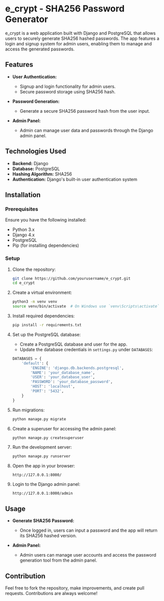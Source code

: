 # e_crypt - SHA256 Password Generator

e_crypt is a web application built with Django and PostgreSQL that allows users to securely generate SHA256 hashed passwords. The app features a login and signup system for admin users, enabling them to manage and access the generated passwords.

## Features

- **User Authentication:**
  - Signup and login functionality for admin users.
  - Secure password storage using SHA256 hash.
  
- **Password Generation:**
  - Generate a secure SHA256 password hash from the user input.
  
- **Admin Panel:**
  - Admin can manage user data and passwords through the Django admin panel.

## Technologies Used

- **Backend:** Django
- **Database:** PostgreSQL
- **Hashing Algorithm:** SHA256
- **Authentication:** Django's built-in user authentication system

## Installation

### Prerequisites

Ensure you have the following installed:
- Python 3.x
- Django 4.x
- PostgreSQL
- Pip (for installing dependencies)

### Setup

1. Clone the repository:

   ```bash
   git clone https://github.com/yourusername/e_crypt.git
   cd e_crypt
   ```

2. Create a virtual environment:

   ```bash
   python3 -m venv venv
   source venv/bin/activate  # On Windows use `venv\Scripts\activate`
   ```

3. Install required dependencies:

   ```bash
   pip install -r requirements.txt
   ```

4. Set up the PostgreSQL database:
   - Create a PostgreSQL database and user for the app.
   - Update the database credentials in `settings.py` under `DATABASES`:

   ```python
   DATABASES = {
       'default': {
           'ENGINE': 'django.db.backends.postgresql',
           'NAME': 'your_database_name',
           'USER': 'your_database_user',
           'PASSWORD': 'your_database_password',
           'HOST': 'localhost',
           'PORT': '5432',
       }
   }
   ```

5. Run migrations:

   ```bash
   python manage.py migrate
   ```

6. Create a superuser for accessing the admin panel:

   ```bash
   python manage.py createsuperuser
   ```

7. Run the development server:

   ```bash
   python manage.py runserver
   ```

8. Open the app in your browser:

   ```
   http://127.0.0.1:8000/
   ```

9. Login to the Django admin panel:

   ```
   http://127.0.0.1:8000/admin
   ```

## Usage

- **Generate SHA256 Password:**
  - Once logged in, users can input a password and the app will return its SHA256 hashed version.
  
- **Admin Panel:**
  - Admin users can manage user accounts and access the password generation tool from the admin panel.

## Contribution

Feel free to fork the repository, make improvements, and create pull requests. Contributions are always welcome!
